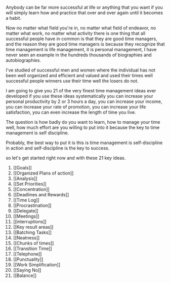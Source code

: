 
Anybody can be far more successful at life or anything that you want if you will simply learn how and practice that over and over again until it becomes a habit. 

Now no matter what field you're in, no matter what field of endeavor, no matter what work, no matter what activity there is one thing that all successful people have in common is that they are good time managers, and the reason they are good time managers is because they recognize that time management is life management,
it is personal management, I have never seen an example in the hundreds thousands of biographies and autobiographies.

I've studied of successful men and women where the individual has not been well organized and efficient and valued and used their times well successful people winners use their time well the losers do not.

I am going to give you 21 of the very finest time management ideas ever developed if
you use these ideas systematically you can increase your personal productivity by 2 or 3 hours a day, you can increase your income, you can increase your rate of promotion, you can increase your life satisfaction, you can even increase the length of time you live.

The question is how badly do you want to learn, how to manage your time well, how much effort are you willing to put into it because the key to time management is self discipline. 

Probably, the best way to put it is this is time management is self-discipline in action and self-discipline is the key to success.

so let's get started right now and with these 21 key ideas.

1. [[Goals]] 
2. [[Organized Plans of action]]
3. [[Analysis]]
4. [[Set Priorities]]
5. [[Concentration]]
6. [[Deadlines and Rewards]]
7. [[Time Log]]
8. [[Procrastination]] 
9. [[Delegate]]
10. [[Meetings]]
11. [[interruptions]]
12. [[Key result areas]]
13. [[Batching Tasks]]
14. [[Neatness]]
15. [[Chunks of times]]
16. [[Transition Time]]
17. [[Telephone]]
18. [[Punctuality]]
19. [[Work Simplification]]
20. [[Saying No]]
21. [[Balance]]
